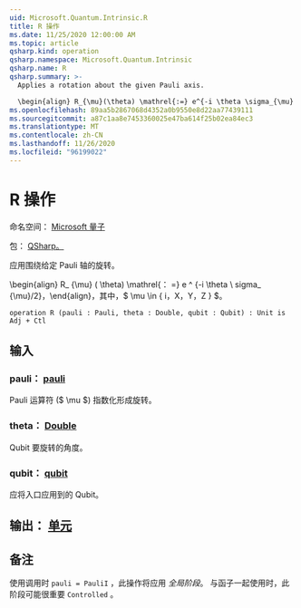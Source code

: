 ```yaml
---
uid: Microsoft.Quantum.Intrinsic.R
title: R 操作
ms.date: 11/25/2020 12:00:00 AM
ms.topic: article
qsharp.kind: operation
qsharp.namespace: Microsoft.Quantum.Intrinsic
qsharp.name: R
qsharp.summary: >-
  Applies a rotation about the given Pauli axis.

  \begin{align} R_{\mu}(\theta) \mathrel{:=} e^{-i \theta \sigma_{\mu} / 2}, \end{align} where $\mu \in \{I, X, Y, Z\}$.
ms.openlocfilehash: 89aa5b2867068d4352a0b9550e8d22aa77439111
ms.sourcegitcommit: a87c1aa8e7453360025e47ba614f25b02ea84ec3
ms.translationtype: MT
ms.contentlocale: zh-CN
ms.lasthandoff: 11/26/2020
ms.locfileid: "96199022"
---
```

# <a name="r-operation"></a>R 操作

命名空间： [Microsoft 量子](xref:Microsoft.Quantum.Intrinsic)

包： [QSharp。](https://nuget.org/packages/Microsoft.Quantum.QSharp.Core)


应用围绕给定 Pauli 轴的旋转。

\begin{align} R_ {\mu} ( \theta) \mathrel{： =} e ^ {-i \theta \ sigma_ {\mu}/2}，\end{align}，其中，$ \mu \in \{ i，X，Y，Z \} $。

```qsharp
operation R (pauli : Pauli, theta : Double, qubit : Qubit) : Unit is Adj + Ctl
```


## <a name="input"></a>输入

### <a name="pauli--pauli"></a>pauli： [pauli](xref:microsoft.quantum.lang-ref.pauli)

Pauli 运算符 ($ \mu $) 指数化形成旋转。


### <a name="theta--double"></a>theta： [Double](xref:microsoft.quantum.lang-ref.double)

Qubit 要旋转的角度。


### <a name="qubit--qubit"></a>qubit： [qubit](xref:microsoft.quantum.lang-ref.qubit)

应将入口应用到的 Qubit。



## <a name="output--unit"></a>输出： [单元](xref:microsoft.quantum.lang-ref.unit)



## <a name="remarks"></a>备注

使用调用时 `pauli = PauliI` ，此操作将应用 *全局阶段*。 与函子一起使用时，此阶段可能很重要 `Controlled` 。
